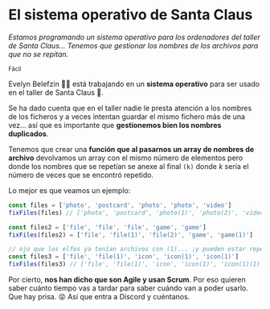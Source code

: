 # El sistema operativo de Santa Claus

_Estamos programando un sistema operativo para los ordenadores del taller de Santa Claus... Tenemos que gestionar los nombres de los archivos para que no se repitan._

<small>Fácil</small>

Evelyn Belefzin 👩‍💻 está trabajando en un **sistema operativo** para ser usado en el taller de Santa Claus 🎅.

Se ha dado cuenta que en el taller nadie le presta atención a los nombres de los ficheros y a veces intentan guardar el mismo fichero más de una vez... así que es importante que **gestionemos bien los nombres duplicados**.

Tenemos que crear una **función que al pasarnos un array de nombres de archivo** devolvamos un array con el mismo número de elementos pero donde los nombres que se repetían se anexe al final <code>(k)</code> donde _k_ sería el número de veces que se encontró repetido.

Lo mejor es que veamos un ejemplo:

```javascript
const files = ['photo', 'postcard', 'photo', 'photo', 'video']
fixFiles(files) // ['photo', 'postcard', 'photo(1)', 'photo(2)', 'video']

const files2 = ['file', 'file', 'file', 'game', 'game']
fixFiles(files2) = ['file', 'file(1)', 'file(2)', 'game', 'game(1)']

// ojo que los elfos ya tenían archivos con (1)... ¡y pueden estar repetidos!
const files3 = ['file', 'file(1)', 'icon', 'icon(1)', 'icon(1)']
fixFiles(files3) // ['file', 'file(1)', 'icon', 'icon(1)', 'icon(1)(1)']
```

Por cierto, **nos han dicho que son Agile y usan Scrum**. Por eso quieren saber cuánto tiempo vas a tardar para saber cuándo van a poder usarlo. Que hay prisa. 😝 Así que entra a Discord y cuéntanos.